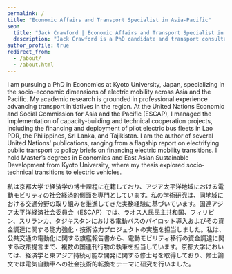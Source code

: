 ```yaml
---
permalink: /
title: "Economic Affairs and Transport Specialist in Asia-Pacific"
seo:
  title: "Jack Crawford | Economic Affairs and Transport Specialist in Asia-Pacific"
  description: "Jack Crawford is a PhD candidate and transport consultant specializing in the socio-economic dimensions of electric mobility in Asia and the Pacific."
author_profile: true
redirect_from: 
  - /about/
  - /about.html
---
```


I am pursuing a PhD in Economics at Kyoto University, Japan, specializing in the socio-economic dimensions of electric mobility across Asia and the Pacific. My academic research is grounded in professional experience advancing transport initiatives in the region. At the United Nations Economic and Social Commission for Asia and the Pacific (ESCAP), I managed the implementation of capacity-building and technical cooperation projects, including the financing and deployment of pilot electric bus fleets in Lao PDR, the Philippines, Sri Lanka, and Tajikistan. I am the author of several United Nations' publications, ranging from a flagship report on electrifying public transport to policy briefs on financing electric mobility transitions. I hold Master’s degrees in Economics and East Asian Sustainable Development from Kyoto University, where my thesis explored socio-technical transitions to electric vehicles.

私は京都大学で経済学の博士課程に在籍しており、アジア太平洋地域における電動モビリティの社会経済的側面を専門としています。私の学術研究は、同地域における交通分野の取り組みを推進してきた実務経験に基づいています。国連アジア太平洋経済社会委員会（ESCAP）では、ラオス人民民主共和国、フィリピン、スリランカ、タジキスタンにおける電動バスのパイロット導入およびその資金調達に関する能力強化・技術協力プロジェクトの実施を担当しました。私は、公共交通の電動化に関する旗艦報告書から、電動モビリティ移行の資金調達に関する政策提言まで、複数の国連刊行物の執筆を担当しています。京都大学においては、経済学と東アジア持続可能な開発に関する修士号を取得しており、修士論文では電気自動車への社会技術的転換をテーマに研究を行いました。
